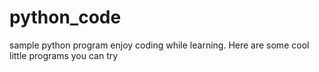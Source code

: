# python_code
sample python program enjoy coding while learning. Here are some cool little programs you can try 
